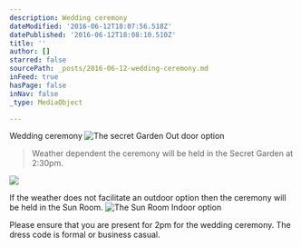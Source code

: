 ```yaml
---
description: Wedding ceremony
dateModified: '2016-06-12T18:07:56.518Z'
datePublished: '2016-06-12T18:08:10.510Z'
title: ''
author: []
starred: false
sourcePath: _posts/2016-06-12-wedding-ceremony.md
inFeed: true
hasPage: false
inNav: false
_type: MediaObject

---
```

Wedding ceremony
![The secret Garden Out door option](https://the-grid-user-content.s3-us-west-2.amazonaws.com/21e2730b-4c2f-49b9-9215-2e9444dd5695.jpg)

> Weather dependent the ceremony will be held in the Secret Garden at 2:30pm.

![](https://the-grid-user-content.s3-us-west-2.amazonaws.com/fcc68df1-8586-462a-9a42-b41eb90c5585.jpg)

If the weather does not facilitate an outdoor option then the ceremony will be held in the Sun Room.
![The Sun Room Indoor option](https://the-grid-user-content.s3-us-west-2.amazonaws.com/6ad31240-3f90-49dd-86ae-af4db3869a32.jpg)

Please ensure that you are present for 2pm for the wedding ceremony. The dress code is formal or business casual.